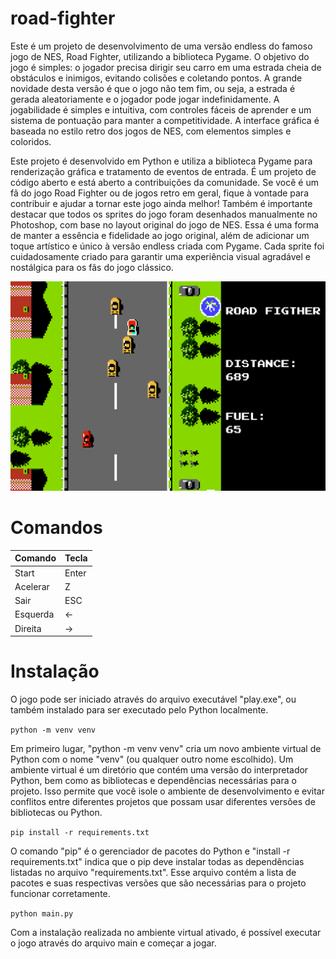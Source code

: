 # road-fighter

Este é um projeto de desenvolvimento de uma versão endless do famoso jogo de NES, Road Fighter, utilizando a biblioteca Pygame. O objetivo do jogo é simples: o jogador precisa dirigir seu carro em uma estrada cheia de obstáculos e inimigos, evitando colisões e coletando pontos. A grande novidade desta versão é que o jogo não tem fim, ou seja, a estrada é gerada aleatoriamente e o jogador pode jogar indefinidamente. A jogabilidade é simples e intuitiva, com controles fáceis de aprender e um sistema de pontuação para manter a competitividade. A interface gráfica é baseada no estilo retro dos jogos de NES, com elementos simples e coloridos.

Este projeto é desenvolvido em Python e utiliza a biblioteca Pygame para renderização gráfica e tratamento de eventos de entrada. É um projeto de código aberto e está aberto a contribuições da comunidade. Se você é um fã do jogo Road Fighter ou de jogos retro em geral, fique à vontade para contribuir e ajudar a tornar este jogo ainda melhor! Também é importante destacar que todos os sprites do jogo foram desenhados manualmente no Photoshop, com base no layout original do jogo de NES. Essa é uma forma de manter a essência e fidelidade ao jogo original, além de adicionar um toque artístico e único à versão endless criada com Pygame. Cada sprite foi cuidadosamente criado para garantir uma experiência visual agradável e nostálgica para os fãs do jogo clássico.

![road-fighter](sprites/preview.png)

# Comandos

| Comando  | Tecla |
| -------- | ----- |
| Start    | Enter |
| Acelerar | Z     |
| Sair     | ESC   |
| Esquerda | <-    |
| Direita  | ->    |

# Instalação

O jogo pode ser iniciado através do arquivo executável "play.exe", ou também instalado para ser executado pelo Python localmente.

``` python -m venv venv ```

Em primeiro lugar, "python -m venv venv" cria um novo ambiente virtual de Python com o nome "venv" (ou qualquer outro nome escolhido). Um ambiente virtual é um diretório que contém uma versão do interpretador Python, bem como as bibliotecas e dependências necessárias para o projeto. Isso permite que você isole o ambiente de desenvolvimento e evitar conflitos entre diferentes projetos que possam usar diferentes versões de bibliotecas ou Python.

``` pip install -r requirements.txt ```

O comando "pip" é o gerenciador de pacotes do Python e "install -r requirements.txt" indica que o pip deve instalar todas as dependências listadas no arquivo "requirements.txt". Esse arquivo contém a lista de pacotes e suas respectivas versões que são necessárias para o projeto funcionar corretamente.

``` python main.py ```

Com a instalação realizada no ambiente virtual ativado, é possível executar o jogo através do arquivo main e começar a jogar.
